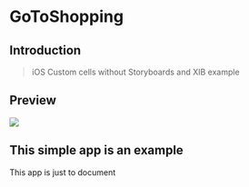 # GoToShopping

## Introduction

> iOS Custom cells without Storyboards and XIB example

## Preview
![](https://github.com/AlanCasasArevalo/GoToShopping/blob/master/GoToShopping.gif)

## This simple app is an example

This app is just to document 
